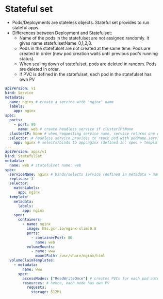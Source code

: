 # Stateful set

- Pods/Deployments are stateless objects. Stateful set provides to run stateful apps.
- Differences between Deployment and Statefulset:
  - Name of the pods in the statefulset are not assigned randomly. It gives name statefulsetName_0,1,2,3.
  - Pods in the statefulset are not created at the same time. Pods are created in order (new pod creation waits until previous pod's running status).
  - When scaling down of statefulset, pods are deleted in random. Pods are deleted in order.
  - If PVC is defined in the statefulset, each pod in the statefulset has own PV

```yml
apiVersion: v1
kind: Service
metadata:
  name: nginx # create a service with "nginx" name
  labels:
    app: nginx
spec:
  ports:
    - port: 80
      name: web # create headless service if clusterIP:None
  clusterIP: None # when requesting service name, service returns one of the IP of pods
  selector: # headless service provides to reach pod with podName.serviceName
    app: nginx # selects/binds to app:nginx (defined in: spec > template > metadata > labels > app:nginx)
---
apiVersion: apps/v1
kind: StatefulSet
metadata:
  name: web # statefulset name: web
spec:
  serviceName: nginx # binds/selects service (defined in metadata > name: nginx)
  replicas: 3
  selector:
    matchLabels:
      app: nginx
  template:
    metadata:
      labels:
        app: nginx
    spec:
      containers:
        - name: nginx
          image: k8s.gcr.io/nginx-slim:0.8
          ports:
            - containerPort: 80
              name: web
          volumeMounts:
            - name: www
              mountPath: /usr/share/nginx/html
  volumeClaimTemplates:
    - metadata:
        name: www
      spec:
        accessModes: ["ReadWriteOnce"] # creates PVCs for each pod automatically
        resources: # hence, each node has own PV
          requests:
            storage: 512Mi
```
